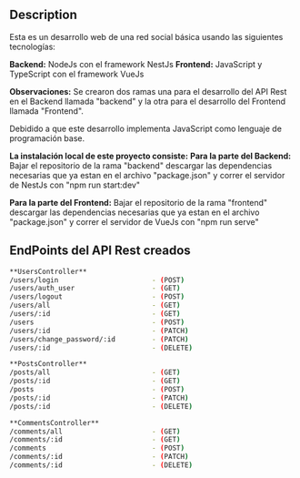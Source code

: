 ## Description

Esta es un desarrollo web de una red social básica usando las siguientes tecnologías:

**Backend:** NodeJs con el framework NestJs
**Frontend:** JavaScript y TypeScript con el framework VueJs

**Observaciones:**
Se crearon dos ramas una para el desarrollo del API Rest en el Backend llamada "backend" y la otra para el desarrollo del Frontend llamada "Frontend".

Debidido a que este desarrollo implementa JavaScript como lenguaje de programación base.

**La instalación local de este proyecto consiste:**
**Para la parte del Backend:** Bajar el repositorio de la rama "backend" descargar las dependencias necesarias que ya estan en el archivo "package.json" y correr el servidor de NestJs con "npm run start:dev"

**Para la parte del Frontend:** Bajar el repositorio de la rama "frontend" descargar las dependencias necesarias que ya estan en el archivo "package.json" y correr el servidor de VueJs con "npm run serve"

## EndPoints del API Rest creados

```bash
**UsersController**
/users/login                       - (POST)
/users/auth_user                   - (GET)
/users/logout                      - (POST)
/users/all                         - (GET)
/users/:id                         - (GET)
/users                             - (POST)
/users/:id                         - (PATCH)
/users/change_password/:id         - (PATCH)
/users/:id                         - (DELETE)

**PostsController**
/posts/all                         - (GET)
/posts/:id                         - (GET)
/posts                             - (POST)
/posts/:id                         - (PATCH)
/posts/:id                         - (DELETE)

**CommentsController**
/comments/all                      - (GET)
/comments/:id                      - (GET)
/comments                          - (POST)
/comments/:id                      - (PATCH)
/comments/:id                      - (DELETE)
```
